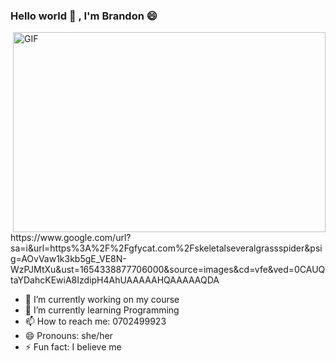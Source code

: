 ### Hello world 👋 , I'm Brandon 😄

<img align="right" alt="GIF" src="https://www.google.com/url?sa=i&url=https%3A%2F%2Fgfycat.com%2Fskeletalseveralgrassspider&psig=AOvVaw1k3kb5gE_VE8N-WzPJMtXu&ust=1654338877706000&source=images&cd=vfe&ved=0CAUQtaYDahcKEwiA8IzdipH4AhUAAAAAHQAAAAAQDA" width="500" height="320" />
https://www.google.com/url?sa=i&url=https%3A%2F%2Fgfycat.com%2Fskeletalseveralgrassspider&psig=AOvVaw1k3kb5gE_VE8N-WzPJMtXu&ust=1654338877706000&source=images&cd=vfe&ved=0CAUQtaYDahcKEwiA8IzdipH4AhUAAAAAHQAAAAAQDA

- 🔭 I’m currently working on my course 
- 🌱 I’m currently learning Programming
- 📫 How to reach me: 0702499923
- 😄 Pronouns:  she/her
- ⚡ Fun fact: I believe me

